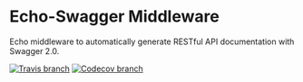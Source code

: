 # Echo-Swagger Middleware

Echo middleware to automatically generate RESTful API documentation with Swagger 2.0.

[![Travis branch](https://img.shields.io/travis/hepsiburada/echo-swagger/master.svg)](https://travis-ci.org/hepsiburada/echo-swagger)
[![Codecov branch](https://img.shields.io/codecov/c/github/hepsiburada/echo-swagger/master.svg)](https://codecov.io/gh/hepsiburada/echo-swagger)